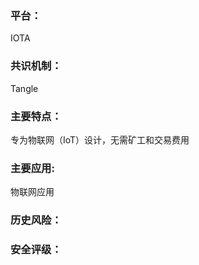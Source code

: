 ### 平台：

IOTA

### 共识机制：

Tangle

### 主要特点：

专为物联网（IoT）设计，无需矿工和交易费用



### 主要应用:

物联网应用



### 历史风险：



### 安全评级：